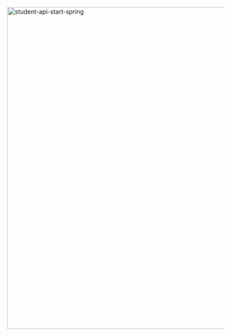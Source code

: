 <img width="1521" height="748" alt="student-api-start-spring" src="https://github.com/user-attachments/assets/ee8750fa-d2aa-4d07-9173-e6634981b57b" />
